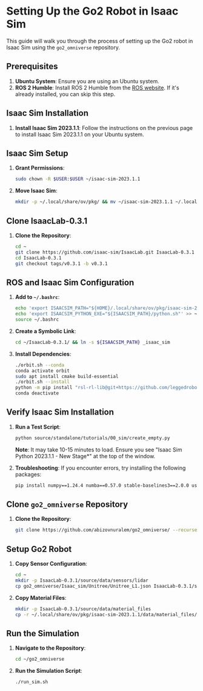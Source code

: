 

# Setting Up the Go2 Robot in Isaac Sim

This guide will walk you through the process of setting up the Go2 robot in Isaac Sim using the `go2_omniverse` repository.

## Prerequisites

1. **Ubuntu System**: Ensure you are using an Ubuntu system.
2. **ROS 2 Humble**: Install ROS 2 Humble from the [ROS website](https://docs.ros.org/en/humble/Installation.html). If it's already installed, you can skip this step.

## Isaac Sim Installation

1. **Install Isaac Sim 2023.1.1**: Follow the instructions on the previous page to install Isaac Sim 2023.1.1 on your Ubuntu system.

## Isaac Sim Setup

1. **Grant Permissions**:
    ```bash
    sudo chown -R $USER:$USER ~/isaac-sim-2023.1.1
    ```

2. **Move Isaac Sim**:
    ```bash
    mkdir -p ~/.local/share/ov/pkg/ && mv ~/isaac-sim-2023.1.1 ~/.local/share/ov/pkg/
    ```

## Clone IsaacLab-0.3.1

1. **Clone the Repository**:
    ```bash
    cd ~
    git clone https://github.com/isaac-sim/IsaacLab.git IsaacLab-0.3.1
    cd IsaacLab-0.3.1
    git checkout tags/v0.3.1 -b v0.3.1
    ```

## ROS and Isaac Sim Configuration

1. **Add to `~/.bashrc`**:
    ```bash
    echo 'export ISAACSIM_PATH="${HOME}/.local/share/ov/pkg/isaac-sim-2023.1.1"' >> ~/.bashrc
    echo 'export ISAACSIM_PYTHON_EXE="${ISAACSIM_PATH}/python.sh"' >> ~/.bashrc
    source ~/.bashrc
    ```

2. **Create a Symbolic Link**:
    ```bash
    cd ~/IsaacLab-0.3.1/ && ln -s ${ISAACSIM_PATH} _isaac_sim
    ```

3. **Install Dependencies**:
    ```bash
    ./orbit.sh --conda
    conda activate orbit
    sudo apt install cmake build-essential
    ./orbit.sh --install
    python -m pip install "rsl-rl-lib@git+https://github.com/leggedrobotics/rsl_rl.git"
    conda deactivate
    ```

## Verify Isaac Sim Installation

1. **Run a Test Script**:
    ```bash
    python source/standalone/tutorials/00_sim/create_empty.py
    ```

    **Note**: It may take 10-15 minutes to load. Ensure you see "Isaac Sim Python 2023.1.1 - New Stage*" at the top of the window.

2. **Troubleshooting**: If you encounter errors, try installing the following packages:
    ```bash
    pip install numpy==1.24.4 numba==0.57.0 stable-baselines3==2.0.0 usd-core>=21.11,<24.00 nvidia-srl-usd==0.13.0 nvidia-srl-usd-to-urdf==0.5.0 moviepy==1.0.3
    ```

## Clone `go2_omniverse` Repository

1. **Clone the Repository**:
    ```bash
    git clone https://github.com/abizovnuralem/go2_omniverse/ --recurse-submodules -j8 --depth=1
    ```

## Setup Go2 Robot

1. **Copy Sensor Configuration**:
    ```bash
    cd ~
    mkdir -p IsaacLab-0.3.1/source/data/sensors/lidar
    cp go2_omniverse/Isaac_sim/Unitree/Unitree_L1.json IsaacLab-0.3.1/source/data/sensors/lidar/Unitree_L1.json
    ```

2. **Copy Material Files**:
    ```bash
    mkdir -p IsaacLab-0.3.1/source/data/material_files
    cp -r ~/.local/share/ov/pkg/isaac-sim-2023.1.1/data/material_files/* IsaacLab-0.3.1/source/data/material_files/
    ```

## Run the Simulation

1. **Navigate to the Repository**:
    ```bash
    cd ~/go2_omniverse
    ```

2. **Run the Simulation Script**:
    ```bash
    ./run_sim.sh
    ```


